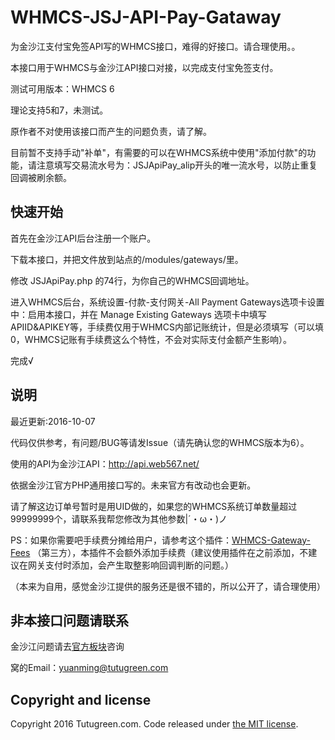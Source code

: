 # WHMCS-JSJ-API-Pay-Gataway

为金沙江支付宝免签API写的WHMCS接口，难得的好接口。请合理使用。。

本接口用于WHMCS与金沙江API接口对接，以完成支付宝免签支付。

测试可用版本：WHMCS 6

理论支持5和7，未测试。

原作者不对使用该接口而产生的问题负责，请了解。

目前暂不支持手动"补单"，有需要的可以在WHMCS系统中使用"添加付款"的功能，请注意填写交易流水号为：JSJApiPay_alip开头的唯一流水号，以防止重复回调被刷余额。

## 快速开始

首先在金沙江API后台注册一个账户。

下载本接口，并把文件放到站点的/modules/gateways/里。

修改 JSJApiPay.php 的74行，为你自己的WHMCS回调地址。

进入WHMCS后台，系统设置-付款-支付网关-All Payment Gateways选项卡设置中：启用本接口，并在 Manage Existing Gateways 选项卡中填写APIID&APIKEY等，手续费仅用于WHMCS内部记账统计，但是必须填写（可以填0，WHMCS记账有手续费这么个特性，不会对实际支付金额产生影响）。

完成√

## 说明

最近更新:2016-10-07

代码仅供参考，有问题/BUG等请发Issue（请先确认您的WHMCS版本为6）。

使用的API为金沙江API：http://api.web567.net/

依据金沙江官方PHP通用接口写的。未来官方有改动也会更新。

请了解这边订单号暂时是用UID做的，如果您的WHMCS系统订单数量超过99999999个，请联系我帮您修改为其他参数|´・ω・)ノ

PS：如果你需要吧手续费分摊给用户，请参考这个插件：[WHMCS-Gateway-Fees](https://github.com/delta360/WHMCS-Gateway-Fees) （第三方），本插件不会额外添加手续费（建议使用插件在之前添加，不建议在网关支付时添加，会产生取整影响回调判断的问题。）

（本来为自用，感觉金沙江提供的服务还是很不错的，所以公开了，请合理使用）

## 非本接口问题请联系

金沙江问题请去[官方板块](http://api.web567.net/forum.php?mod=forumdisplay&fid=36)咨询

窝的Email：yuanming@tutugreen.com

## Copyright and license

Copyright 2016 Tutugreen.com. Code released under [the MIT license](https://github.com/tutugreen/WHMCS-JSJ-API-Pay-Gataway/blob/master/LICENSE).

